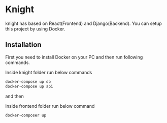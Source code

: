 # Knight

knight has based on React(Frontend) and Django(Backend). You can setup this project by using Docker.

## Installation
First you need to install Docker on your PC and then run following commands.

Inside knight folder run below commands

```bash
docker-compose up db
docker-compose up api
```
and then

Inside frontend folder run below command
```bash
docker-composer up
```
